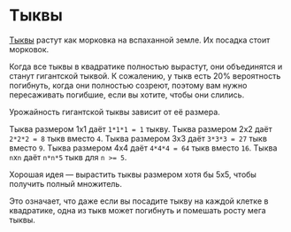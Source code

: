 # Тыквы
[Тыквы](objects/pumpkin) растут как морковка на вспаханной земле. Их посадка стоит морковок.

Когда все тыквы в квадратике полностью вырастут, они объединятся и станут гигантской тыквой. К сожалению, у тыкв есть 20% вероятность погибнуть, когда они полностью созреют, поэтому вам нужно пересаживать погибшие, если вы хотите, чтобы они слились.

Урожайность гигантской тыквы зависит от её размера.

Тыква размером 1x1 даёт `1*1*1 = 1` тыкву.
Тыква размером 2x2 даёт `2*2*2 = 8` тыкв вместо `4`.
Тыква размером 3x3 даёт `3*3*3 = 27` тыкв вместо `9`.
Тыква размером 4x4 даёт `4*4*4 = 64` тыкв вместо `16`.
Тыква `n`x`n` даёт `n*n*5` тыкв для `n >= 5`.

Хорошая идея — вырастить тыквы размером хотя бы 5x5, чтобы получить полный множитель. 

Это означает, что даже если вы посадите тыкву на каждой клетке в квадратике, одна из тыкв может погибнуть и помешать росту мега тыквы.